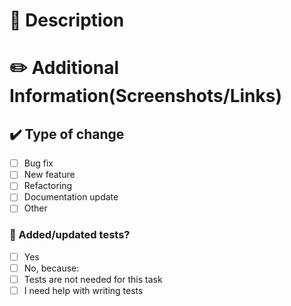 # 📝 Description

# ✏️ Additional Information(Screenshots/Links)

## ✔️ Type of change

- [ ] Bug fix
- [ ] New feature
- [ ] Refactoring
- [ ] Documentation update
- [ ] Other

### 🧪 Added/updated tests?

- [ ] Yes
- [ ] No, because: 
- [ ] Tests are not needed for this task
- [ ] I need help with writing tests